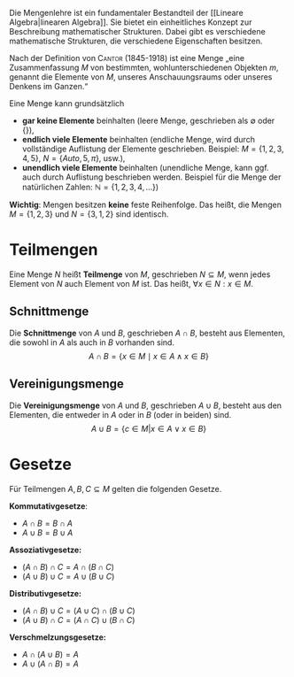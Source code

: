Die Mengenlehre ist ein fundamentaler Bestandteil der  [[Lineare Algebra|linearen Algebra]]. Sie bietet ein einheitliches Konzept zur Beschreibung mathematischer Strukturen. Dabei gibt es verschiedene mathematische Strukturen, die verschiedene Eigenschaften besitzen.

Nach der Definition von <span class="smallcaps">Cantor</span> (1845-1918) ist eine Menge „eine Zusammenfassung $M$ von bestimmten, wohlunterschiedenen Objekten $m$, genannt die Elemente von $M$, unseres Anschauungsraums oder unseres Denkens im Ganzen.“

Eine Menge kann grundsätzlich
- **gar keine Elemente** beinhalten (leere Menge, geschrieben als $\emptyset$ oder $\{\}$),
- **endlich viele Elemente** beinhalten (endliche Menge, wird durch vollständige Auflistung der Elemente geschrieben. Beispiel: $M=\{1,2,3,4,5\}$, $N=\{Auto, 5, \pi\}$, usw.),
- **unendlich viele Elemente** beinhalten (unendliche Menge, kann ggf. auch durch Auflistung beschrieben werden. Beispiel für die Menge der natürlichen Zahlen: $\mathbb{N}=\{1,2,3,4,...\}$)

**Wichtig**: Mengen besitzen **keine** feste Reihenfolge. Das heißt, die Mengen $M=\{1,2,3\}$ und $N=\{3,1,2\}$ sind identisch.

# Teilmengen
Eine Menge $N$ heißt **Teilmenge** von $M$, geschrieben $N\subseteq M$, wenn jedes Element von $N$ auch Element von $M$ ist. Das heißt, $\forall x \in N: x\in M$.

## Schnittmenge
Die **Schnittmenge** von $A$ und $B$, geschrieben $A \cap B$, besteht aus Elementen, die sowohl in $A$ als auch in $B$ vorhanden sind.
$$
A \cap B = \{x\in M \mid x\in A\land x\in B\}
$$
## Vereinigungsmenge
Die **Vereinigungsmenge** von $A$ und $B$, geschrieben $A \cup B$, besteht aus den Elementen, die entweder in $A$ oder in $B$ (oder in beiden) sind.
$$
A \cup B = \{c\in M|x\in A \lor x\in B\}
$$
# Gesetze
Für Teilmengen $A, B, C \subseteq M$ gelten die folgenden Gesetze.

**Kommutativgesetze**:
- $A \cap B = B \cap A$
- $A \cup B = B \cup A$

**Assoziativgesetze:**
- $(A \cap B) \cap C = A \cap (B \cap C)$
- $(A \cup B) \cup C = A \cup (B \cup C)$

**Distributivgesetze:**
- $(A \cap B) \cup C = (A \cup C) \cap (B \cup C)$
- $(A \cup B) \cap C = (A \cap C) \cup (B \cap C)$

**Verschmelzungsgesetze:**
- $A\cap(A\cup B)=A$
- $A\cup(A\cap B)=A$
